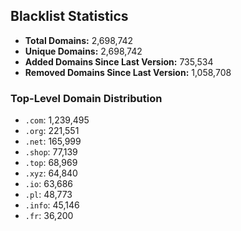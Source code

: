 ## Blacklist Statistics

- **Total Domains:** 2,698,742
- **Unique Domains:** 2,698,742
- **Added Domains Since Last Version:** 735,534
- **Removed Domains Since Last Version:** 1,058,708

### Top-Level Domain Distribution

-  `.com`: 1,239,495
-  `.org`: 221,551
-  `.net`: 165,999
-  `.shop`: 77,139
-  `.top`: 68,969
-  `.xyz`: 64,840
-  `.io`: 63,686
-  `.pl`: 48,773
-  `.info`: 45,146
-  `.fr`: 36,200

